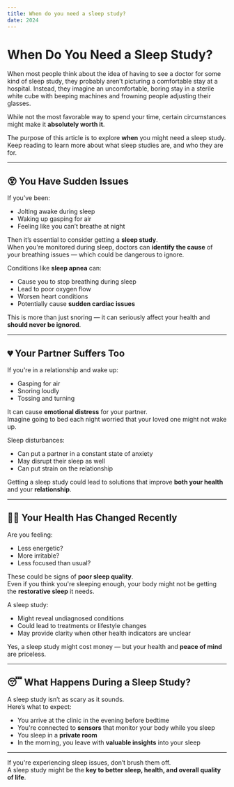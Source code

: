 ```yaml
---
title: When do you need a sleep study?
date: 2024
---
```


# When Do You Need a Sleep Study?

When most people think about the idea of having to see a doctor for some kind of sleep study, they probably aren’t picturing a comfortable stay at a hospital. Instead, they imagine an uncomfortable, boring stay in a sterile white cube with beeping machines and frowning people adjusting their glasses.

While not the most favorable way to spend your time, certain circumstances might make it **absolutely worth it**.

The purpose of this article is to explore **when** you might need a sleep study.  
Keep reading to learn more about what sleep studies are, and who they are for.

---

## 😵 You Have Sudden Issues

If you’ve been:
- Jolting awake during sleep
- Waking up gasping for air
- Feeling like you can’t breathe at night

Then it’s essential to consider getting a **sleep study**.  
When you're monitored during sleep, doctors can **identify the cause** of your breathing issues — which could be dangerous to ignore.

Conditions like **sleep apnea** can:
- Cause you to stop breathing during sleep
- Lead to poor oxygen flow
- Worsen heart conditions
- Potentially cause **sudden cardiac issues**

This is more than just snoring — it can seriously affect your health and **should never be ignored**.

---

## 💔 Your Partner Suffers Too

If you're in a relationship and wake up:
- Gasping for air
- Snoring loudly
- Tossing and turning

It can cause **emotional distress** for your partner.  
Imagine going to bed each night worried that your loved one might not wake up.  

Sleep disturbances:
- Can put a partner in a constant state of anxiety
- May disrupt their sleep as well
- Can put strain on the relationship

Getting a sleep study could lead to solutions that improve **both your health** and your **relationship**.

---

## 🧑‍⚕️ Your Health Has Changed Recently

Are you feeling:
- Less energetic?
- More irritable?
- Less focused than usual?

These could be signs of **poor sleep quality**.  
Even if you think you're sleeping enough, your body might not be getting the **restorative sleep** it needs.

A sleep study:
- Might reveal undiagnosed conditions
- Could lead to treatments or lifestyle changes
- May provide clarity when other health indicators are unclear

Yes, a sleep study might cost money — but your health and **peace of mind** are priceless.

---

## 😴 What Happens During a Sleep Study?

A sleep study isn’t as scary as it sounds.  
Here’s what to expect:
- You arrive at the clinic in the evening before bedtime
- You're connected to **sensors** that monitor your body while you sleep
- You sleep in a **private room**
- In the morning, you leave with **valuable insights** into your sleep

---

If you're experiencing sleep issues, don’t brush them off.  
A sleep study might be the **key to better sleep, health, and overall quality of life**.
